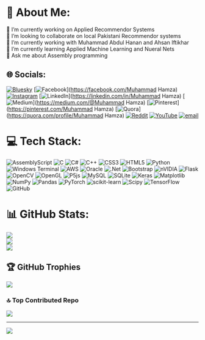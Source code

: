 # 💫 About Me:
🔭 I’m currently working on Applied Recommendor Systems<br>👯 I’m looking to collaborate on local Pakistani Recommendor systems<br>🤝 I’m currently working with Muhammad Abdul Hanan and Ahsan Iftikhar<br>🌱 I’m currently learning Applied Machine Learning and Nueral Nets<br>💬 Ask me about Assembly programming


## 🌐 Socials:
[![Bluesky](https://img.shields.io/badge/bluesky-0285FF?style=for-the-badge&logo=bluesky&logoColor=%23FFFFFF)](https://bsky.app/profile/Hamzaishappy786) [![Facebook](https://img.shields.io/badge/Facebook-%231877F2.svg?logo=Facebook&logoColor=white)](https://facebook.com/Muhammad Hamza) [![Instagram](https://img.shields.io/badge/Instagram-%23E4405F.svg?logo=Instagram&logoColor=white)](https://instagram.com/hamxa.nadeem.786) [![LinkedIn](https://img.shields.io/badge/LinkedIn-%230077B5.svg?logo=linkedin&logoColor=white)](https://linkedin.com/in/Muhammad Hamza) [![Medium](https://img.shields.io/badge/Medium-12100E?logo=medium&logoColor=white)](https://medium.com/@Muhammad Hamza) [![Pinterest](https://img.shields.io/badge/Pinterest-%23E60023.svg?logo=Pinterest&logoColor=white)](https://pinterest.com/Muhammad Hamza) [![Quora](https://img.shields.io/badge/Quora-%23B92B27.svg?logo=Quora&logoColor=white)](https://quora.com/profile/Muhammad Hamza) [![Reddit](https://img.shields.io/badge/Reddit-%23FF4500.svg?logo=Reddit&logoColor=white)](https://reddit.com/user/HamzaNadeemgg786) [![YouTube](https://img.shields.io/badge/YouTube-%23FF0000.svg?logo=YouTube&logoColor=white)](https://youtube.com/@ESLRepeat) [![email](https://img.shields.io/badge/Email-D14836?logo=gmail&logoColor=white)](mailto:hn374919@gmail.com) 

# 💻 Tech Stack:
![AssemblyScript](https://img.shields.io/badge/assembly%20script-%23000000.svg?style=for-the-badge&logo=assemblyscript&logoColor=white) ![C](https://img.shields.io/badge/c-%2300599C.svg?style=for-the-badge&logo=c&logoColor=white) ![C#](https://img.shields.io/badge/c%23-%23239120.svg?style=for-the-badge&logo=csharp&logoColor=white) ![C++](https://img.shields.io/badge/c++-%2300599C.svg?style=for-the-badge&logo=c%2B%2B&logoColor=white) ![CSS3](https://img.shields.io/badge/css3-%231572B6.svg?style=for-the-badge&logo=css3&logoColor=white) ![HTML5](https://img.shields.io/badge/html5-%23E34F26.svg?style=for-the-badge&logo=html5&logoColor=white) ![Python](https://img.shields.io/badge/python-3670A0?style=for-the-badge&logo=python&logoColor=ffdd54) ![Windows Terminal](https://img.shields.io/badge/Windows%20Terminal-%234D4D4D.svg?style=for-the-badge&logo=windows-terminal&logoColor=white) ![AWS](https://img.shields.io/badge/AWS-%23FF9900.svg?style=for-the-badge&logo=amazon-aws&logoColor=white) ![Oracle](https://img.shields.io/badge/Oracle-F80000?style=for-the-badge&logo=oracle&logoColor=white) ![.Net](https://img.shields.io/badge/.NET-5C2D91?style=for-the-badge&logo=.net&logoColor=white) ![Bootstrap](https://img.shields.io/badge/bootstrap-%238511FA.svg?style=for-the-badge&logo=bootstrap&logoColor=white) ![nVIDIA](https://img.shields.io/badge/cuda-000000.svg?style=for-the-badge&logo=nVIDIA&logoColor=green) ![Flask](https://img.shields.io/badge/flask-%23000.svg?style=for-the-badge&logo=flask&logoColor=white) ![OpenCV](https://img.shields.io/badge/opencv-%23white.svg?style=for-the-badge&logo=opencv&logoColor=white) ![OpenGL](https://img.shields.io/badge/OpenGL-%23FFFFFF.svg?style=for-the-badge&logo=opengl) ![P5js](https://img.shields.io/badge/p5.js-ED225D?style=for-the-badge&logo=p5.js&logoColor=FFFFFF) ![MySQL](https://img.shields.io/badge/mysql-4479A1.svg?style=for-the-badge&logo=mysql&logoColor=white) ![SQLite](https://img.shields.io/badge/sqlite-%2307405e.svg?style=for-the-badge&logo=sqlite&logoColor=white) ![Keras](https://img.shields.io/badge/Keras-%23D00000.svg?style=for-the-badge&logo=Keras&logoColor=white) ![Matplotlib](https://img.shields.io/badge/Matplotlib-%23ffffff.svg?style=for-the-badge&logo=Matplotlib&logoColor=black) ![NumPy](https://img.shields.io/badge/numpy-%23013243.svg?style=for-the-badge&logo=numpy&logoColor=white) ![Pandas](https://img.shields.io/badge/pandas-%23150458.svg?style=for-the-badge&logo=pandas&logoColor=white) ![PyTorch](https://img.shields.io/badge/PyTorch-%23EE4C2C.svg?style=for-the-badge&logo=PyTorch&logoColor=white) ![scikit-learn](https://img.shields.io/badge/scikit--learn-%23F7931E.svg?style=for-the-badge&logo=scikit-learn&logoColor=white) ![Scipy](https://img.shields.io/badge/SciPy-%230C55A5.svg?style=for-the-badge&logo=scipy&logoColor=%white) ![TensorFlow](https://img.shields.io/badge/TensorFlow-%23FF6F00.svg?style=for-the-badge&logo=TensorFlow&logoColor=white) ![GitHub](https://img.shields.io/badge/github-%23121011.svg?style=for-the-badge&logo=github&logoColor=white)
# 📊 GitHub Stats:
![](https://github-readme-stats.vercel.app/api?username=Hamzaishappy786&theme=dark&hide_border=false&include_all_commits=true&count_private=true)<br/>
![](https://nirzak-streak-stats.vercel.app/?user=Hamzaishappy786&theme=dark&hide_border=false)<br/>
![](https://github-readme-stats.vercel.app/api/top-langs/?username=Hamzaishappy786&theme=dark&hide_border=false&include_all_commits=true&count_private=true&layout=compact)

## 🏆 GitHub Trophies
![](https://github-profile-trophy.vercel.app/?username=Hamzaishappy786&theme=radical&no-frame=false&no-bg=false&margin-w=4)

### 🔝 Top Contributed Repo
![](https://github-contributor-stats.vercel.app/api?username=Hamzaishappy786&limit=5&theme=dark&combine_all_yearly_contributions=true)

---
[![](https://visitcount.itsvg.in/api?id=Hamzaishappy786&icon=0&color=0)](https://visitcount.itsvg.in)

<!-- Proudly created with GPRM ( https://gprm.itsvg.in ) -->
